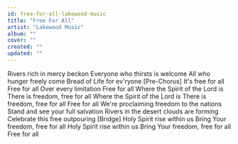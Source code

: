 ```yaml
---
id: free-for-all-lakewood-music
title: "Free For All"
artist: "Lakewood Music"
album: ""
cover: ""
created: ""
updated: ""
---
```


Rivers rich in mercy beckon
Everyone who thirsts is welcome
All who hunger freely come
Bread of Life for ev'ryone
[Pre-Chorus]
It's free for all
Free for all
Over every limitation
Free for all
Where the Spirit of the Lord is
There is freedom, free for all
Where the Spirit of the Lord is
There is freedom, free for all
Free for all
We're proclaiming freedom to the nations
Stand and see your full salvation
Rivers in the desert clouds are forming
Celebrate this free outpouring
[Bridge]
Holy Spirit rise within us
Bring Your freedom, free for all
Holy Spirit rise within us
Bring Your freedom, free for all
Free for all